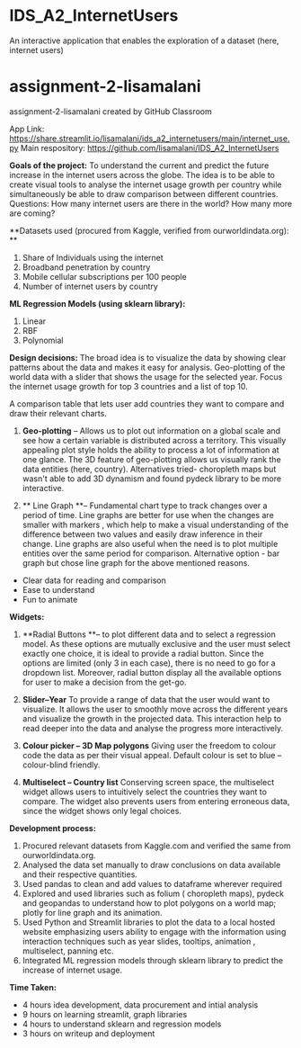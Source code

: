 # IDS_A2_InternetUsers
An interactive application that enables the exploration of a dataset (here, internet users)


# assignment-2-lisamalani
assignment-2-lisamalani created by GitHub Classroom

App Link: https://share.streamlit.io/lisamalani/ids_a2_internetusers/main/internet_use.py
Main respository: https://github.com/lisamalani/IDS_A2_InternetUsers

**Goals of the project:**
To understand the current and predict the future increase in the internet users across the globe. The idea is to be able to create visual tools to analyse the internet usage growth per country while simultaneously be able to draw comparison between different countries.
Questions: How many internet users are there in the world? How many more are coming?

**Datasets used (procured from Kaggle, verified from ourworldindata.org): **
1.	Share of Individuals using the internet
2.	Broadband penetration by country
3.	Mobile cellular subscriptions per 100 people
4.	Number of internet users by country

**ML Regression Models (using sklearn library):**
1.	Linear 
2.	RBF
3.	Polynomial

**Design decisions:**
The broad idea is to visualize the data by showing clear patterns about the data and makes it easy for analysis.
Geo-plotting of the world data with a slider that shows the usage for the selected year.
Focus the internet usage growth for top 3 countries and a list of top 10.

A comparison table that lets user add countries they want to compare and draw their relevant charts.
1.	**Geo-plotting** – Allows us to plot out information on a global scale and see how a certain variable is distributed across a territory. This visually appealing plot style holds the ability to process a lot of information at one glance.  The 3D feature of geo-plotting allows us visually rank the data entities (here, country). Alternatives tried- choropleth maps but wasn't able to add 3D dynamism and found pydeck library to be more interactive.

2.	** Line Graph **– Fundamental chart type to track changes over a period of time. Line graphs are better for use when the changes are smaller with markers , which help to make a visual understanding of the difference between two values and easily draw inference in their change. Line graphs are also useful when the need is to plot multiple entities over the same period for comparison. Alternative option - bar graph but chose line graph for the above mentioned reasons.
- Clear data for reading and comparison
- Ease to understand
- Fun to animate

**Widgets:**
1.	**Radial Buttons **– to plot different data and to select a regression model. 
As these options are mutually exclusive and the user must select exactly one choice, it is ideal to provide a radial button. Since the options are limited (only 3 in each case), there is no need to go for a dropdown list. Moreover, radial button display all the available options for user to make a decision from the get-go.

2.	**Slider–Year**
To provide a range of data that the user would want to visualize. It allows the user to smoothly move across the different years and visualize the growth in the projected data. This interaction help to read deeper into the data and analyse the progress more interactively.

3.	**Colour picker – 3D Map polygons**
Giving user the freedom to colour code the data as per their visual appeal. Default colour is set to blue – colour-blind friendly.

4.	**Multiselect – Country list**
Conserving screen space, the multiselect widget allows users to intuitively select the countries they want to compare. The widget also prevents users from entering erroneous data, since the widget shows only legal choices.

**Development process:**
1.	Procured relevant datasets from Kaggle.com and verified the same from ourworldindata.org.
2.	Analysed the data set manually to draw conclusions on data available and their respective quantities.
3.	Used pandas to clean and add values to dataframe wherever required
4.	Explored and used libraries such as folium ( choropleth maps), pydeck and geopandas to understand how to plot polygons on a world map; plotly for line graph and its animation.
5.	Used Python and Streamlit libraries to plot the data to a local hosted website emphasizing users ability to engage with the information using interaction techniques such as year slides, tooltips, animation , multiselect, panning etc. 
6.	Integrated ML regression models through sklearn library to predict the increase of internet usage.

**Time Taken:**
- 4 hours idea development, data procurement and intial analysis
- 9 hours on learning streamlit, graph libraries
- 4 hours to understand sklearn and regression models
- 3 hours on writeup and deployment
